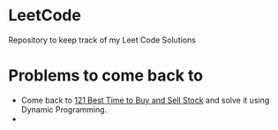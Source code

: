 # LeetCode
Repository to keep track of my Leet Code Solutions

# Problems to come back to
* Come back to [121 Best Time to Buy and Sell Stock](https://neetcode.io/solutions/best-time-to-buy-and-sell-stock) 
and solve it using Dynamic Programming.
* 